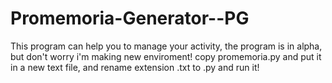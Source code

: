 # Promemoria-Generator--PG
This program can help you to manage your activity, the program is in alpha, but don't worry i'm making new enviroment!
copy promemoria.py and put it in a new text file, and rename extension .txt to .py and run it! 
